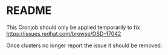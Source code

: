 # README

This Cronjob should only be applied temporarily to fix
https://issues.redhat.com/browse/OSD-17042

Once clusters no longer report the issue it should be removed.

